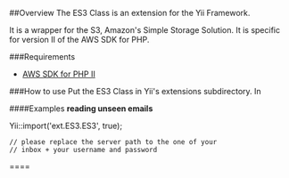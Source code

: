 ##Overview
The ES3 Class is an extension for the Yii Framework.

It is a wrapper for the S3, Amazon's Simple Storage Solution. It is specific for version II of the AWS SDK for PHP.

###Requirements
 - [AWS SDK for PHP II](http://aws.amazon.com/sdkforphp2/)

###How to use
Put the ES3 Class in Yii's extensions subdirectory.
In 

####Examples
**reading unseen emails**  

  Yii::import('ext.ES3.ES3', true);
	
	// please replace the server path to the one of your
	// inbox + your username and password
	
====
